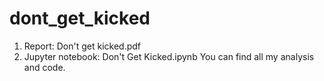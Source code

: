 # dont_get_kicked
1. Report: Don't get kicked.pdf 
2. Jupyter notebook:  Don't Get Kicked.ipynb 
                      You can find all my analysis and code.
